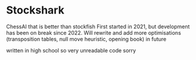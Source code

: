 # Stockshark
ChessAI that is better than stockfish
First started in 2021, but development has been on break since 2022. 
Will rewrite and add more optimisations (transposition tables, null move heuristic, opening book) in future

written in high school so very unreadable code sorry
